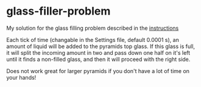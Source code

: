 # glass-filler-problem

My solution for the glass filling problem described in the [instructions](./PER12480I-2587-Exempelproblem-Graz-Sweden-AB.pdf)

Each tick of time (changable in the Settings file, default 0.0001 s), an amount of liquid will be added to the pyramids top glass.
If this glass is full, it will split the incoming amount in two and pass down one half on it's left until it finds a non-filled glass, and then it will proceed with the right side.

Does not work great for larger pyramids if you don't have a lot of time on your hands!
